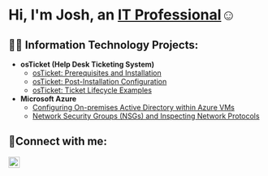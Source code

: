 <h1>Hi, I'm Josh, an <a href="https://www.linkedin.com/in/antonio-deas-149387164/">IT Professional</a>☺</h1>

<h2>👨‍💻 Information Technology Projects:</h2>

- <b>osTicket (Help Desk Ticketing System)</b>
  - [osTicket: Prerequisites and Installation](https://github.com/AntonioDeas/osticket-prereqs)
  - [osTicket: Post-Installation Configuration](https://github.com/AntonioDeas/post-install-config)
  - [osTicket: Ticket Lifecycle Examples](https://github.com/AntonioDeas/ticket-lifecycle)
- <b>Microsoft Azure</b>
  - [Configuring On-premises Active Directory within Azure VMs](https://github.com/AntonioDeas/configure-ad)
  - [Network Security Groups (NSGs) and Inspecting Network Protocols](https://github.com/AntonioDeas/azure-network-protocols)

<h2>🤳Connect with me:</h2>


[<img align="left" alt="Josh | LinkedIn" width="22px" src="https://cdn.jsdelivr.net/npm/simple-icons@v3/icons/linkedin.svg" />][linkedin]



[linkedin]: https://www.linkedin.com/in/antonio-deas-149387164/
